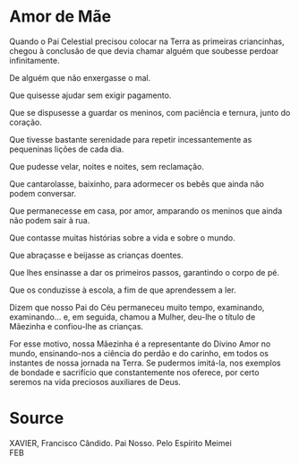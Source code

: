 # Amor de Mãe

Quando o Pai Celestial precisou colocar na Terra as primeiras criancinhas, chegou à conclusão de que devia chamar alguém que soubesse perdoar infinitamente.

De alguém que não enxergasse o mal.

Que quisesse ajudar sem exigir pagamento.

Que se dispusesse a guardar os meninos, com paciência e ternura, junto do coração.

Que tivesse bastante serenidade para repetir incessantemente as pequeninas lições de cada dia.

Que pudesse velar, noites e noites, sem reclamação.

Que cantarolasse, baixinho, para adormecer os bebês que ainda não podem conversar.

Que permanecesse em casa, por amor, amparando os meninos que ainda não podem sair à rua.

Que contasse muitas histórias sobre a vida e sobre o mundo.

Que abraçasse e beijasse as crianças doentes.

Que lhes ensinasse a dar os primeiros passos, garantindo o corpo de pé.

Que os conduzisse à escola, a fim de que aprendessem a ler.

Dizem que nosso Pai do Céu permaneceu muito tempo, examinando, examinando… e, em seguida, chamou a Mulher, deu-lhe o título de Mãezinha e confiou-lhe as crianças.

For esse motivo, nossa Mãezinha é a representante do Divino Amor no mundo, ensinando-nos a ciência do perdão e do carinho, em todos os instantes de nossa jornada na Terra. Se pudermos imitá-la, nos exemplos de bondade e sacrifício que constantemente nos oferece, por certo seremos na vida preciosos auxiliares de Deus.

# Source
XAVIER, Francisco Cândido. Pai Nosso. Pelo Espírito Meimei  
FEB
